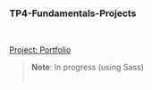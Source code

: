 ### TP4-Fundamentals-Projects

<br>

[Project: Portfolio](https://nayhlaingoo.github.io/TP4-Fundamentals-Projects/portfolio/)
> **Note**: In progress (using Sass)
<br><br>
